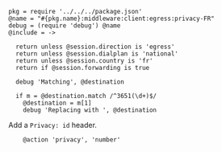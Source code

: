     pkg = require '../../../package.json'
    @name = "#{pkg.name}:middleware:client:egress:privacy-FR"
    debug = (require 'debug') @name
    @include = ->

      return unless @session.direction is 'egress'
      return unless @session.dialplan is 'national'
      return unless @session.country is 'fr'
      return if @session.forwarding is true

      debug 'Matching', @destination

      if m = @destination.match /^3651(\d+)$/
        @destination = m[1]
        debug 'Replacing with ', @destination

Add a `Privacy: id` header.

        @action 'privacy', 'number'

